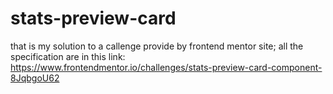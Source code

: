 # stats-preview-card
that is my solution to a callenge provide by frontend mentor site; all the specification are in this link:
https://www.frontendmentor.io/challenges/stats-preview-card-component-8JqbgoU62
